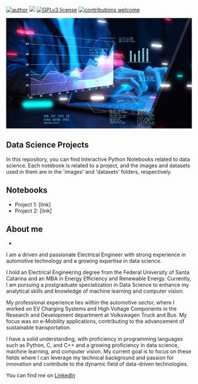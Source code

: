 [![author](https://img.shields.io/badge/author-hugomaestri-red.svg)](https://www.linkedin.com/in/hugo-guilherme-maestri/) 
[![](https://img.shields.io/badge/python-3.12+-blue?logo=python)](https://www.python.org/downloads/release/python-3125/)
[![GPLv3 license](https://img.shields.io/badge/License-GPLv3-blue.svg)](http://perso.crans.org/besson/LICENSE.html) 
[![contributions welcome](https://img.shields.io/badge/contributions-welcome-brightgreen.svg?style=flat)](https://github.com/hugomaestri/data_science/issues)

<p align="center">
  <img src=images/banner-DataScience.jpg alt="banner data science"height=300px>
</p>

## Data Science Projects
In this repository, you can find Interactive Python Notebooks related to data science. Each notebook is related to a project, and the images and datasets used in them are in the 'images' and 'datasets' folders, respectively.

## Notebooks
- Project 1: [link]
- Project 2: [link]

## About me
- 
  
I am a driven and passionate Electrical Engineer with strong experience in automotive technology and a growing expertise in data science.

I hold an Electrical Engineering degree from the Federal University of Santa Catarina and an MBA in Energy Efficiency and Renewable Energy. Currently, I am pursuing a postgraduate specialization in Data Science to enhance my analytical skills and knowledge of machine learning and computer vision.

My professional experience lies within the automotive sector, where I worked on EV Charging Systems and High Voltage Components in the Research and Development department at Volkswagen Truck and Bus. My focus was on e-Mobility applications, contributing to the advancement of sustainable transportation.

I have a solid understanding, with proficiency in programming languages such as Python, C, and C++ and a growing proficiency in data science, machine learning, and computer vision. My current goal is to focus on these fields where I can leverage my technical background and passion for innovation and contribute to the dynamic field of data-driven technologies.

You can find me on [LinkedIn](https://www.linkedin.com/in/hugo-guilherme-maestri/)




